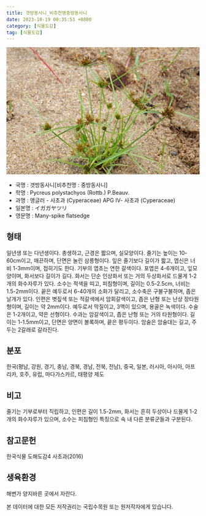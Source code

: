 ```yaml
---
title: 갯방동사니_비추천명중방동사니
date: 2023-10-19 00:35:53 +0800
category: [식물도감]
tag: [식물도감]
---
```




![갯방동사니[비추천명 : 중방동사니]](/assets/img/fileUpload/plants/basic/Cyperaceae/Cyperus/5627/5627_1_th2.jpg)
- 국명 : 갯방동사니[비추천명 : 중방동사니]
- 학명 : Pycreus polystachyos (Rottb.) P.Beauv.
- 과명 : 앵글러 - 사초과 (Cyperaceae) APG Ⅳ- 사초과 (Cyperaceae)
- 일본명 : イガガヤツリ
- 영문명 : Many-spike flatsedge


## 형태
일년생 또는 다년생이다. 총생하고, 근경은 짧으며, 실모양이다. 줄기는 높이는 10-60cm이고, 매끈하며, 단면은 눌린 삼릉형이다. 잎은 줄기보다 길이가 짧고, 엽신은 너비 1-3mm이며, 접히기도 한다. 기부의 엽초는 연한 갈색이다. 포엽은 4-6개이고, 잎모양이며, 화서보다 길이가 길다. 화서는 단순 인상화서 또는 거의 두상화서로 드물게 1-2개의 화수자루가 있다. 소수는 적색을 띠고, 피침형이며, 길이는 0.5-2.5cm, 너비는 1.5-2mm이다. 끝은 예두로서 6-40개의 소화가 달리고, 소수축은 구불구불하며, 좁은 날개가 있다. 인편은 볏짚색 또는 적갈색에서 암회갈색이고, 좁은 난형 또는 난상 장타원형이며, 길이는 약 2mm이다. 예두로서 막질이고, 3맥이 있으며, 용골은 녹색이다. 수술은 1-2개이고, 약은 선형이다. 수과는 암갈색이고, 좁은 난형 또는 거의 타원형이다. 길이는 1-1.5mm이고, 단면은 양면이 볼록하며, 끝은 평두이다. 암술은 암술대는 길고, 주두는 2갈래로 갈라진다. 
## 분포
한국(평남, 강원, 경기, 충남, 경북, 경남, 전북, 전남), 중국, 일본, 러시아, 아시아, 아프리카, 호주, 유럽, 마다가스카르, 태평양 제도
## 비고
줄기는 기부로부터 직립하고, 인편은 길이 1.5-2mm, 화서는 흔히 두상이나 드물게 1-2개의 화수자루가 있으며, 소수는 피침형인 특징으로 속 내 다른 분류군들과 구분된다.
## 참고문헌
한국식물 도해도감4 사초과(2016)
## 생육환경
해변가 양지바른 곳에서 자란다.






본 데이터에 대한 모든 저작권리는 국립수목원 또는 원저작자에게 있습니다.
